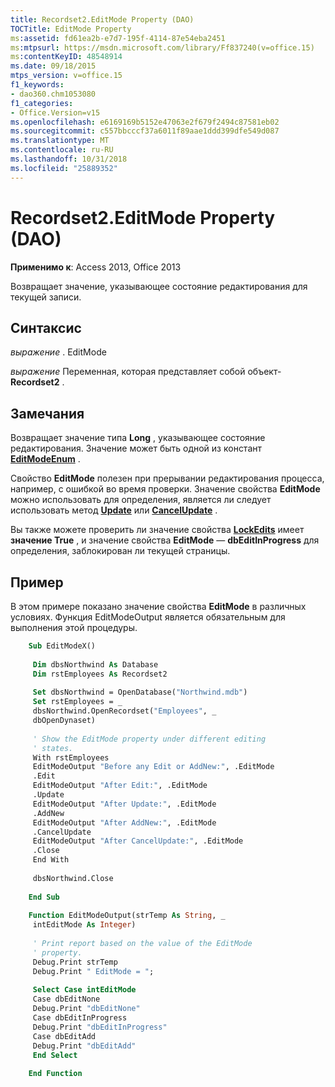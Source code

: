 ```yaml
---
title: Recordset2.EditMode Property (DAO)
TOCTitle: EditMode Property
ms:assetid: fd61ea2b-e7d7-195f-4114-87e54eba2451
ms:mtpsurl: https://msdn.microsoft.com/library/Ff837240(v=office.15)
ms:contentKeyID: 48548914
ms.date: 09/18/2015
mtps_version: v=office.15
f1_keywords:
- dao360.chm1053080
f1_categories:
- Office.Version=v15
ms.openlocfilehash: e6169169b5152e47063e2f679f2494c87581eb02
ms.sourcegitcommit: c557bbcccf37a6011f89aae1ddd399dfe549d087
ms.translationtype: MT
ms.contentlocale: ru-RU
ms.lasthandoff: 10/31/2018
ms.locfileid: "25889352"
---
```

# <a name="recordset2editmode-property-dao"></a>Recordset2.EditMode Property (DAO)


**Применимо к**: Access 2013, Office 2013

Возвращает значение, указывающее состояние редактирования для текущей записи.

## <a name="syntax"></a>Синтаксис

*выражение* . EditMode

*выражение* Переменная, которая представляет собой объект- **Recordset2** .

## <a name="remarks"></a>Замечания

Возвращает значение типа **Long** , указывающее состояние редактирования. Значение может быть одной из констант **[EditModeEnum](editmodeenum-enumeration-dao.md)** .

Свойство **EditMode** полезен при прерывании редактирования процесса, например, с ошибкой во время проверки. Значение свойства **EditMode** можно использовать для определения, является ли следует использовать метод **[Update](recordset2-update-method-dao.md)** или **[CancelUpdate](recordset2-cancelupdate-method-dao.md)** .

Вы также можете проверить ли значение свойства **[LockEdits](recordset2-lockedits-property-dao.md)** имеет **значение True** , и значение свойства **EditMode** — **dbEditInProgress** для определения, заблокирован ли текущей страницы.

## <a name="example"></a>Пример

В этом примере показано значение свойства **EditMode** в различных условиях. Функция EditModeOutput является обязательным для выполнения этой процедуры.

```vb
    Sub EditModeX() 
     
     Dim dbsNorthwind As Database 
     Dim rstEmployees As Recordset2 
     
     Set dbsNorthwind = OpenDatabase("Northwind.mdb") 
     Set rstEmployees = _ 
     dbsNorthwind.OpenRecordset("Employees", _ 
     dbOpenDynaset) 
     
     ' Show the EditMode property under different editing 
     ' states. 
     With rstEmployees 
     EditModeOutput "Before any Edit or AddNew:", .EditMode 
     .Edit 
     EditModeOutput "After Edit:", .EditMode 
     .Update 
     EditModeOutput "After Update:", .EditMode 
     .AddNew 
     EditModeOutput "After AddNew:", .EditMode 
     .CancelUpdate 
     EditModeOutput "After CancelUpdate:", .EditMode 
     .Close 
     End With 
     
     dbsNorthwind.Close 
     
    End Sub 
     
    Function EditModeOutput(strTemp As String, _ 
     intEditMode As Integer) 
     
     ' Print report based on the value of the EditMode 
     ' property. 
     Debug.Print strTemp 
     Debug.Print " EditMode = "; 
     
     Select Case intEditMode 
     Case dbEditNone 
     Debug.Print "dbEditNone" 
     Case dbEditInProgress 
     Debug.Print "dbEditInProgress" 
     Case dbEditAdd 
     Debug.Print "dbEditAdd" 
     End Select 
     
    End Function
```
